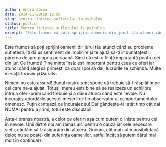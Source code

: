 ```yaml
---
author: Andra Cozma
date: 2014-11-28T18:12:50
slug: pentru-linistea-sufletului-la-psiholog
status: publish
title: Pentru liniștea sufletului la psiholog
excerpt: "Este frumos să poți sprijini oamenii din jurul tău atunci când au probleme sufletești. Îți dă un sentiment de împlinire  "
---
```

Este frumos să poți sprijini oamenii din jurul tău atunci când au probleme sufletești. Îți dă un sentiment de împlinire și te ajută să-ți îmbunătățești părerea despre propria persoană. Simți că ești o ființă importantă pentru cei din jur. Ce frumos! Ține minte însă: ești important pentru ceea ce oferi iar atunci când alegi să primești ca doar apoi să dai, lucrurile se schimbă. Multe în viață trebuie și Dăruite.

Nimeni nu este absurd! Bunul nostru simț spune că trebuie să-l răsplătim pe cel care ne-a ajutat. Totuși, mereu este bine să se realizeze un echilibru între a oferi-primi când trebuie și a dărui atunci când este nevoie. Nu încurajez abordările acestei meserii de fin observator al comportamentului omenesc. Puțin contează ce încurajez eu! Dar gândește-te: atât timp cât dai NUMAI pentru a primi, totul este discutabil.

Asta-i branșa noastră, a celor ce oferim așa cum putem o liniște pentru cel în nevoie. Unii dintre noi am rămas aici pentru o cauză iar cele necesare vieții, căutăm să le asigurăm din altceva. Oricum, cât mai puțin posibil(dacă deloc nu se poate) din suferința oamenilor, astfel încât să putem dărui mai mult în continuare.
    